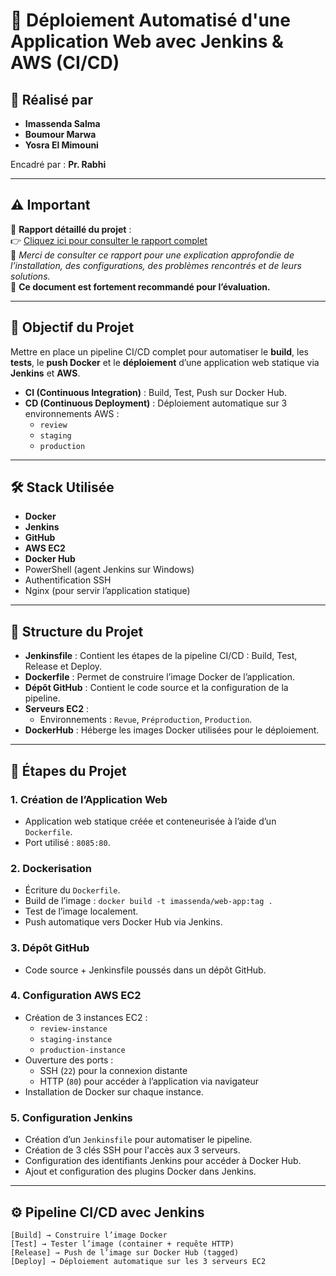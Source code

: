 # 🚀 Déploiement Automatisé d'une Application Web avec Jenkins & AWS (CI/CD)

## 📌 Réalisé par
- **Imassenda Salma**
- **Boumour Marwa**
- **Yosra El Mimouni**

Encadré par : **Pr. Rabhi**

---

## ⚠️ Important

🔗 **Rapport détaillé du projet** :  
👉 [Cliquez ici pour consulter le rapport complet](https://drive.google.com/drive/folders/10pY_FMxSgpowM6ydKoKTLt24wj-PW2sP?usp=drive_link)  
📌 _Merci de consulter ce rapport pour une explication approfondie de l’installation, des configurations, des problèmes rencontrés et de leurs solutions._  
📎 **Ce document est fortement recommandé pour l’évaluation.**

---

## 🎯 Objectif du Projet

Mettre en place un pipeline CI/CD complet pour automatiser le **build**, les **tests**, le **push Docker** et le **déploiement** d’une application web statique via **Jenkins** et **AWS**.

- **CI (Continuous Integration)** : Build, Test, Push sur Docker Hub.
- **CD (Continuous Deployment)** : Déploiement automatique sur 3 environnements AWS :
  - `review`
  - `staging`
  - `production`

---

## 🛠️ Stack Utilisée

- **Docker**
- **Jenkins**
- **GitHub**
- **AWS EC2**
- **Docker Hub**
-  PowerShell (agent Jenkins sur Windows)
- Authentification SSH
- Nginx (pour servir l’application statique)

---
## 📁 Structure du Projet

- **Jenkinsfile** : Contient les étapes de la pipeline CI/CD : Build, Test, Release et Deploy.
- **Dockerfile** : Permet de construire l’image Docker de l’application.
- **Dépôt GitHub** : Contient le code source et la configuration de la pipeline.
- **Serveurs EC2** :
  - Environnements : `Revue`, `Préproduction`, `Production`.
- **DockerHub** : Héberge les images Docker utilisées pour le déploiement.
---

## 🧩 Étapes du Projet

### 1. Création de l’Application Web

- Application web statique créée et conteneurisée à l’aide d’un `Dockerfile`.
- Port utilisé : `8085:80`.

### 2. Dockerisation

- Écriture du `Dockerfile`.
- Build de l’image : `docker build -t imassenda/web-app:tag .`
- Test de l’image localement.
- Push automatique vers Docker Hub via Jenkins.

### 3. Dépôt GitHub

- Code source + Jenkinsfile poussés dans un dépôt GitHub.

### 4. Configuration AWS EC2

- Création de 3 instances EC2 :
  - `review-instance`
  - `staging-instance`
  - `production-instance`
- Ouverture des ports :
  - SSH (`22`) pour la connexion distante
  - HTTP (`80`) pour accéder à l’application via navigateur
- Installation de Docker sur chaque instance.

### 5. Configuration Jenkins

- Création d’un `Jenkinsfile` pour automatiser le pipeline.
- Création de 3 clés SSH pour l'accès aux 3 serveurs.
- Configuration des identifiants Jenkins pour accéder à Docker Hub.
- Ajout et configuration des plugins Docker dans Jenkins.

---

## ⚙️ Pipeline CI/CD avec Jenkins

```plaintext
[Build] → Construire l’image Docker
[Test] → Tester l’image (container + requête HTTP)
[Release] → Push de l’image sur Docker Hub (tagged)
[Deploy] → Déploiement automatique sur les 3 serveurs EC2
